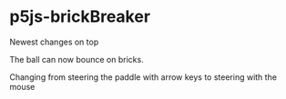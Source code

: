 # p5js-brickBreaker
Newest changes on top

The ball can now bounce on bricks.

Changing from steering the paddle with arrow keys to steering with the mouse
